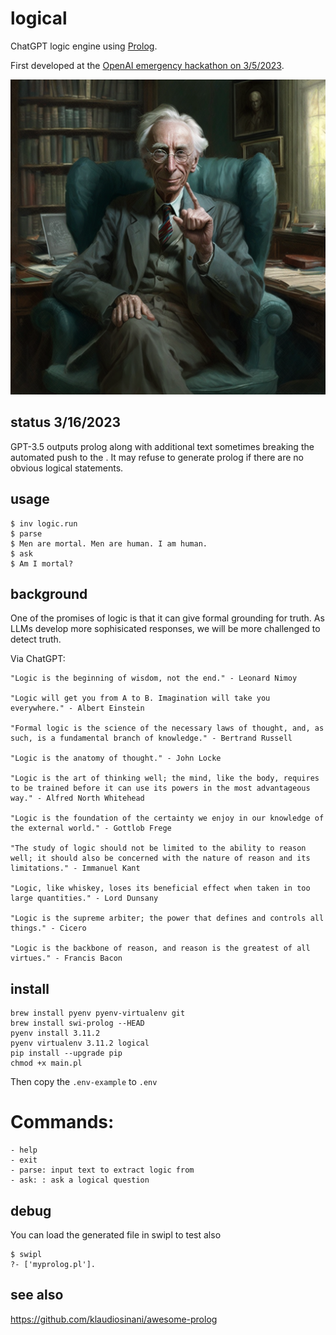 # logical

ChatGPT logic engine using [Prolog](https://en.wikipedia.org/wiki/Prolog).

First developed at the [OpenAI emergency hackathon on 3/5/2023](https://twitter.com/nonmayorpete/status/1632456433102098434).

 <img alt="Bertrand Russell"   src="./russell.png" />

## status 3/16/2023

GPT-3.5 outputs prolog along with additional text sometimes breaking the automated push to the . It may refuse to generate prolog if there are no obvious logical statements. 

## usage

```
$ inv logic.run
$ parse 
$ Men are mortal. Men are human. I am human. 
$ ask
$ Am I mortal?

```
## background

One of the promises of logic is that it can give formal grounding for truth.
As LLMs develop more sophisicated responses, we will be more challenged to detect truth.  

Via ChatGPT:

    "Logic is the beginning of wisdom, not the end." - Leonard Nimoy

    "Logic will get you from A to B. Imagination will take you everywhere." - Albert Einstein

    "Formal logic is the science of the necessary laws of thought, and, as such, is a fundamental branch of knowledge." - Bertrand Russell

    "Logic is the anatomy of thought." - John Locke

    "Logic is the art of thinking well; the mind, like the body, requires to be trained before it can use its powers in the most advantageous way." - Alfred North Whitehead

    "Logic is the foundation of the certainty we enjoy in our knowledge of the external world." - Gottlob Frege

    "The study of logic should not be limited to the ability to reason well; it should also be concerned with the nature of reason and its limitations." - Immanuel Kant

    "Logic, like whiskey, loses its beneficial effect when taken in too large quantities." - Lord Dunsany

    "Logic is the supreme arbiter; the power that defines and controls all things." - Cicero

    "Logic is the backbone of reason, and reason is the greatest of all virtues." - Francis Bacon



## install

    brew install pyenv pyenv-virtualenv git
    brew install swi-prolog --HEAD
    pyenv install 3.11.2
    pyenv virtualenv 3.11.2 logical
    pip install --upgrade pip
    chmod +x main.pl

Then copy the `.env-example` to `.env`
 

# Commands:

    - help
    - exit
    - parse: input text to extract logic from
    - ask: : ask a logical question


## debug

You can load the generated file in swipl to test also

    $ swipl
    ?- ['myprolog.pl'].

## see also

https://github.com/klaudiosinani/awesome-prolog